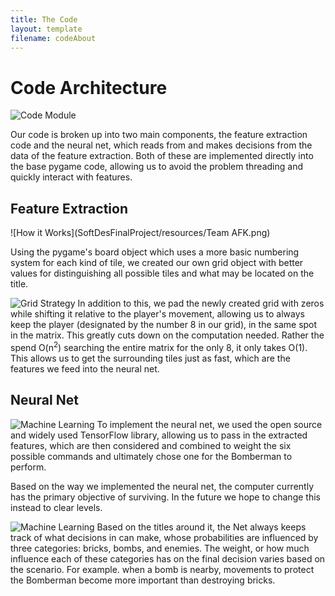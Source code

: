 ```yaml
---
title: The Code
layout: template
filename: codeAbout
---
```

# Code Architecture
![Code Module](https://github.com/zneb97/SoftDesFinalProject/blob/gh-pages/resources/CodeArche.png)

Our code is broken up into two main components, the feature extraction code and the neural net, which reads from and makes decisions from the data of the feature extraction. Both of these are implemented directly into the base pygame code, allowing us to avoid the problem threading and quickly interact with features.

## Feature Extraction
![How it Works](SoftDesFinalProject/resources/Team AFK.png)

Using the pygame's board object which uses a more basic numbering system for each kind of tile, we created our own grid object with better values for distinguishing all possible tiles and what may be located on the title.

![Grid Strategy](https://github.com/zneb97/SoftDesFinalProject/blob/gh-pages/resources/Input%20Graphic.jpg)
In addition to this, we pad the newly created grid with zeros while shifting it relative to the player's movement, allowing us to always keep the player (designated by the number 8 in our grid), in the same spot in the matrix. This greatly cuts down on the computation needed. Rather the spend O(n<sup>2</sup>) searching the entire matrix for the only 8, it only takes O(1). This allows us to get the surrounding tiles just as fast, which are the features we feed into the neural net.


## Neural Net
![Machine Learning](https://github.com/zneb97/SoftDesFinalProject/blob/gh-pages/resources/Team%20AFK%20(2).png)
To implement the neural net, we used the open source and widely used TensorFlow library, allowing us to pass in the extracted features, which are then considered and combined to weight the six possible commands and ultimately chose one for the Bomberman to perform.

Based on the way we implemented the neural net, the computer currently
has the primary objective of surviving. In the future we hope to change this instead
to clear levels.

![Machine Learning](https://github.com/zneb97/SoftDesFinalProject/blob/gh-pages/resources/Team%20AFK%20(1).png)
Based on the titles around it, the Net always keeps track of what decisions in can make, whose probabilities are influenced by three categories: bricks, bombs, and enemies. The weight, or how much influence each of these categories has on the final decision varies based on the scenario. For example. when a bomb is nearby, movements to protect the Bomberman become more important than destroying bricks.
